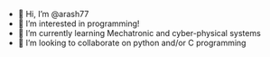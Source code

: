 - 👋 Hi, I’m @arash77
- 👀 I’m interested in programming!
- 🌱 I’m currently learning Mechatronic and cyber-physical systems
- 💞️ I’m looking to collaborate on python and/or C programming

<!---
arash77/arash77 is a ✨ special ✨ repository because its `README.md` (this file) appears on your GitHub profile.
You can click the Preview link to take a look at your changes.
--->
